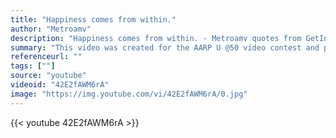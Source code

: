 ```yaml
---
title: "Happiness comes from within."
author: "Metroamv"
description: "Happiness comes from within. - Metroamv quotes from GetInspired365.com"
summary: "This video was created for the AARP U @50 video contest and placed second  It is based on the Argentinian Political Advertisement 'The Truth' by RECREAR. The original "
referenceurl: ""
tags: [""]
source: "youtube"
videoid: "42E2fAWM6rA"
image: "https://img.youtube.com/vi/42E2fAWM6rA/0.jpg"
---
```


{{< youtube 42E2fAWM6rA >}}
